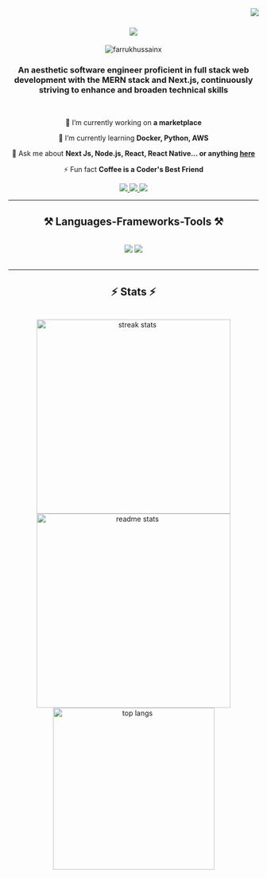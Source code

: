 <img align="right" src="https://visitor-badge.laobi.icu/badge?page_id=FarrukhHussainx.FarrukhHussainx" />

<h1 align="center">
    <img src="https://readme-typing-svg.herokuapp.com/?font=Righteous&size=35&center=true&vCenter=true&width=500&height=70&duration=4000&lines=Hi+There!+👋;+I'm+Farrukh+Hussain;+A+Software+Engineer+👨‍💻;+Web+Developer;+Mobile+App+Developer;" />
</h1>

<p align="center"><img align="center" src="https://media0.giphy.com/media/CcwLAV11cALh3OuEJ5/giphy.gif?cid=ecf05e47smrczov1mdgwlsn80gf8up6dgma2m3vhzrc2yqzv&rid=giphy.gif&ct=g" alt="farrukhussainx" /></p>

<h3 align="center">An aesthetic software engineer proficient in full stack web development with the MERN stack and Next.js, 
continuously striving to enhance and broaden technical skills</h3>

<br/>

<div align="center">
 
 🔭 I’m currently working on **a marketplace**
 
 🌱 I’m currently learning **Docker, Python, AWS**

💬 Ask me about **Next Js, Node.js, React, React Native... or anything [here](https://wa.me/3085165899)**

⚡ Fun fact **Coffee is a Coder's Best Friend**

 </div>
 
<div align="center"> 
  <a href="mailto:farrukhhussainofficial@gmail.com">
    <img src="https://img.shields.io/badge/Gmail-333333?style=for-the-badge&logo=gmail&logoColor=red" />
  </a>
  <a href="https://www.linkedin.com/in/farrukh-hussain-1b8164259/" target="_blank">
    <img src="https://img.shields.io/badge/LinkedIn-0077B5?style=for-the-badge&logo=linkedin&logoColor=white" target="_blank" />
  </a>
  <a href="https://farrukhhussain.vercel.app/" target="_blank">
     <img src="https://img.shields.io/badge/Portfolio-FF5722?style=for-the-badge&logo=todoist&logoColor=white" target="_blank" /> <!-- sqlite, safari, google-chrome are other good icon options -->
  </a>
</div>




 <hr/>
 
<h2 align="center">⚒️ Languages-Frameworks-Tools ⚒️</h2>
<br/>
<div align="center">
    <img src="https://skillicons.dev/icons?i=react,nextjs,mui,html,css,vscode,github,figma,tailwind,git,prisma" />
    <img src="https://skillicons.dev/icons?i=nodejs,python,javascript,typescript,express,firebase,mongodb,cpp,java,bootstrap,mysql,postgresql" /><br>
</div>

<br/>
<hr/>


<h2 align="center">⚡ Stats ⚡</h2>
<br>
<div align=center>
  <img width=390 src="https://github-readme-streak-stats-salesp07.vercel.app/?user=FarrukhHussainx&count_private=true&theme=react&border_radius=10" alt="streak stats"/>
  <img width=390 src="https://github-readme-stats-salesp07.vercel.app/api?username=FarrukhHussainx&count_private=true&show_icons=true&theme=react&rank_icon=github&border_radius=10" alt="readme stats" />
  <br/>
  <img width=325 align="center" src="https://github-readme-stats-salesp07.vercel.app/api/top-langs/?username=FarrukhHussainx&hide=HTML&langs_count=8&layout=compact&theme=react&border_radius=10&size_weight=0.5&count_weight=0.5&exclude_repo=github-readme-stats" alt="top langs" />
</div>

<br/><br/>



<br/>
